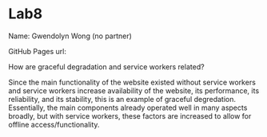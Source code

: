 # Lab8

Name: Gwendolyn Wong (no partner)

GitHub Pages url: 

How are graceful degradation and service workers related?

Since the main functionality of the website existed without service workers and service workers increase availability of the website, its performance, its reliability, and its stability, this is an example of graceful degredation. Essentially, the main components already operated well in many aspects broadly, but with service workers, these factors are increased to allow for offline access/functionality. 

